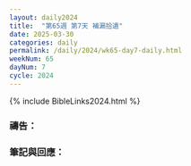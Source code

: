 ```yaml
---
layout: daily2024
title:  "第65週 第7天 補漏拾遺"
date: 2025-03-30
categories: daily
permalink: /daily/2024/wk65-day7-daily.html
weekNum: 65
dayNum: 7
cycle: 2024
---
```


{% include BibleLinks2024.html %}

### 禱告：

### 筆記與回應：
